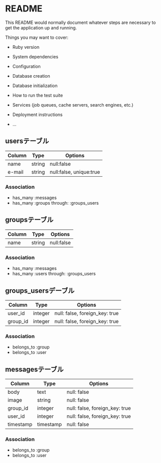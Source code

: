 # README

This README would normally document whatever steps are necessary to get the
application up and running.

Things you may want to cover:

* Ruby version

* System dependencies

* Configuration

* Database creation

* Database initialization

* How to run the test suite

* Services (job queues, cache servers, search engines, etc.)

* Deployment instructions

* ...

## usersテーブル
|Column|Type|Options|
|------|----|-------|
|name|string|null:false|
|e-mail|string|null:false, unique:true|

### Association
- has_many :messages
- has_many :groups through: :groups_users

## groupsテーブル
|Column|Type|Options|
|------|----|-------|
|name|string|null:false|

### Association
- has_many :messages
- has_many :users through: :groups_users

## groups_usersデーブル

|Column|Type|Options|
|------|----|-------|
|user_id|integer|null: false, foreign_key: true|
|group_id|integer|null: false, foreign_key: true|

### Association
- belongs_to :group
- belongs_to :user

## messagesテーブル
|Column|Type|Options|
|------|----|-------|
|body|text|null: false|
|image|string|null: false|
|group_id|integer|null: false, foreign_key: true|
|user_id|integer|null: false, foreign_key: true|
|timestamp|timestamp|null: false|

### Association
- belongs_to :group
- belongs_to :user

